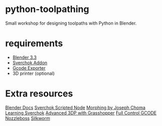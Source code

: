 # python-toolpathing
Small workshop for designing toolpaths with Python in Blender.

# requirements

- [Blender 3.3](https://www.blender.org/download)
- [Sverchok Addon](https://github.com/nortikin/sverchok)
- [Gcode Exporter](https://github.com/alessandro-zomparelli/gcode-exporter)
- 3D printer (optional)

# Extra resources

[Blender Docs](https://nortikin.github.io/sverchok/docs/nodes/script/script1_lite.html)
[Sverchok Scripted Node](https://nortikin.github.io/sverchok/docs/nodes/script/script1_lite.html)
[Morphing by Joseph Choma](https://www.amazon.com/Morphing-Mathematical-Transformations-Architects-Designers/dp/1780674139)
[Learning Sverchok](http://www.codeplastic.com/learning-sverchok-ebook/)
[Advanced 3DP with Grasshopper](https://www.amazon.com/Advanced-3D-Printing-Grasshopper%C2%AE-Clay/dp/B086Y7CLLC)
[Full Control GCODE](https://fullcontrolgcode.com/)
[Nozzleboss](https://github.com/Heinz-Loepmeier/nozzleboss)
[Silkworm](https://github.com/ProjectSilkworm/Silkworm)